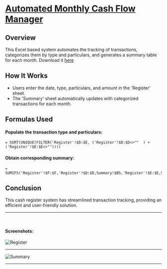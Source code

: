 # <u> Automated Monthly Cash Flow Manager </u>

## Overview

This Excel based system automates the tracking of transactions, categorizes them by type and particulars, and generates a summary table for each month. Download it [here](https://github.com/ashergeo/My-Portfolio/raw/main/assets/Microsoft%20Excel/Expense.Register.xlsx)

## How It Works

- Users enter the date, type, particulars, and amount in the 'Register' sheet.
- The 'Summary' sheet automatically updates with categorized transactions for each month.

## Formulas Used

#### Populate the transaction type and particulars:  
    = SORT(UNIQUE(FILTER('Register'!$D:$E, ('Register'!$D:$D<>""  ) + ('Register'!$E:$E<>""))))

#### Obtain corresponding summary:  
    = SUMIFS('Register'!$F:$F,'Register'!$D:$D,Summary!$B5,'Register'!$E:$E,Summary!$C5,'Register'!$G:$G,Summary!D$2)

## Conclusion
This cash register system has streamlined transaction tracking, providing an efficient and user-friendly solution.

--- 
</br>

#### Screenshots:
![Register](https://github.com/ashergeo/My-Portfolio/blob/main/assets/Microsoft%20Excel/Register.png)

---

![Summary](https://github.com/ashergeo/My-Portfolio/blob/main/assets/Microsoft%20Excel/Summary.png)

---
